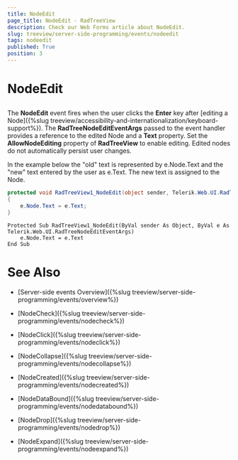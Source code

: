 ```yaml
---
title: NodeEdit
page_title: NodeEdit - RadTreeView
description: Check our Web Forms article about NodeEdit.
slug: treeview/server-side-programming/events/nodeedit
tags: nodeedit
published: True
position: 3
---
```


# NodeEdit



## 

The **NodeEdit** event fires when the user clicks the **Enter** key after [editing a Node]({%slug treeview/accessibility-and-internationalization/keyboard-support%}). The **RadTreeNodeEditEventArgs** passed to the event handler provides a reference to the edited Node and a **Text** property. Set the **AllowNodeEditing** property of **RadTreeView** to enable editing. Edited nodes do not automatically persist user changes.

In the example below the "old" text is represented by e.Node.Text and the "new" text entered by the user as e.Text. The new text is assigned to the Node.



````C#
protected void RadTreeView1_NodeEdit(object sender, Telerik.Web.UI.RadTreeNodeEditEventArgs e)
{    
    e.Node.Text = e.Text;
}
````
````VB.NET
Protected Sub RadTreeView1_NodeEdit(ByVal sender As Object, ByVal e As Telerik.Web.UI.RadTreeNodeEditEventArgs)
    e.Node.Text = e.Text
End Sub
````


# See Also

 * [Server-side events Overview]({%slug treeview/server-side-programming/events/overview%})

 * [NodeCheck]({%slug treeview/server-side-programming/events/nodecheck%})

 * [NodeClick]({%slug treeview/server-side-programming/events/nodeclick%})

 * [NodeCollapse]({%slug treeview/server-side-programming/events/nodecollapse%})

 * [NodeCreated]({%slug treeview/server-side-programming/events/nodecreated%})

 * [NodeDataBound]({%slug treeview/server-side-programming/events/nodedatabound%})

 * [NodeDrop]({%slug treeview/server-side-programming/events/nodedrop%})

 * [NodeExpand]({%slug treeview/server-side-programming/events/nodeexpand%})
